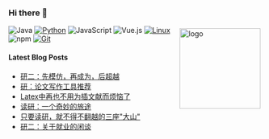 ### Hi there 👋

<!--
**orserv/orserv** is a ✨ _special_ ✨ repository because its `README.md` (this file) appears on your GitHub profile.

Here are some ideas to get you started:

- 🔭 I’m currently working on ...
- 🌱 I’m currently learning ...
- 👯 I’m looking to collaborate on ...
- 🤔 I’m looking for help with ...
- 💬 Ask me about ...
- 📫 How to reach me: ...
- 😄 Pronouns: ...
- ⚡ Fun fact: ...

<img src="https://github-readme-stats.vercel.app/api?username=orserv&show=stars,commits,prs,issues,contribs&theme=cobalt" alt="logo" height="160" align="right" style="margin: 5px; margin-bottom: 20px;" />
-->

<img src="https://stats-readme-github.vercel.app/api?username=orserv&show=stars,commits,prs,issues,contribs&theme=cobalt" alt="logo" height="160" align="right" style="margin: 5px; margin-bottom: 20px;" />

![Java](https://img.shields.io/badge/-Java-007396?style=flat-square&logo=java&logoColor=ffffff)
[![Python](https://img.shields.io/badge/-Python-3776AB?style=flat-square&logo=python&logoColor=ffffff)](https://www.python.org/)
![JavaScript](https://img.shields.io/badge/JavaScript-F7DF1E?style=flat-square&logo=JavaScript&logoColor=ffffff)
![Vue.js](https://img.shields.io/badge/-Vue.js-4FC08D?style=flat-square&logo=Vue.js&logoColor=ffffff)
[![Linux](https://img.shields.io/badge/-Linux-333333?style=flat-square&logo=linux&logoColor=white)](https://www.linuxfoundation.org/)
![npm](https://img.shields.io/badge/-NPM-CB3837?style=flat-square&logo=npm&logoColor=white)
[![Git](https://img.shields.io/badge/-Git-f05032?style=flat-square&logo=git&logoColor=white)](https://git-scm.com/)


#### Latest Blog Posts

<!-- BLOG-POST-LIST:START -->
- [研二：先模仿，再成为，后超越](https://blog.ortech.nyc.mn/article/1cf8642c-f9c6-805a-b28c-c7cbd3c08182)
- [研：论文写作工具推荐](https://blog.ortech.nyc.mn/article/papertools)
- [Latex中再也不用为插文献而烦恼了](https://blog.ortech.nyc.mn/article/1c78642c-f9c6-80dc-a807-d2dfeb688bf6)
- [读研：一个奇妙的旅途](https://blog.ortech.nyc.mn/article/1c28642c-f9c6-8080-9103-d98a0cde68c5)
- [只要读研，就不得不翻越的三座&quot;大山&quot;](https://blog.ortech.nyc.mn/article/1c28642c-f9c6-80ed-91ce-d2dc4346612b)
- [研二：关于就业的闲谈](https://blog.ortech.nyc.mn/article/1b68642c-f9c6-801c-b6a8-e8f6f521c94c)
<!-- BLOG-POST-LIST:END -->
